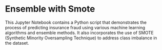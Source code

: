 # Ensemble with Smote
 This Jupyter Notebook contains a Python script that demonstrates the process of predicting insurance fraud using various machine learning algorithms and ensemble methods. It also incorporates the use of SMOTE (Synthetic Minority Oversampling Technique) to address class imbalance in the dataset.
